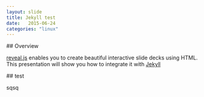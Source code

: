 ```yaml
---
layout: slide
title: Jekyll test
date:   2015-06-24
categories: "linux"
---
```


<section data-markdown>
## Overview

[reveal.js](https://github.com/hakimel/reveal.js/) enables you to create
beautiful interactive slide decks using HTML. This presentation will show you
how to integrate it with [Jekyll](http://jekyllrb.com/)
</section>

<section data-markdown>
## test

sqsq
</section>
